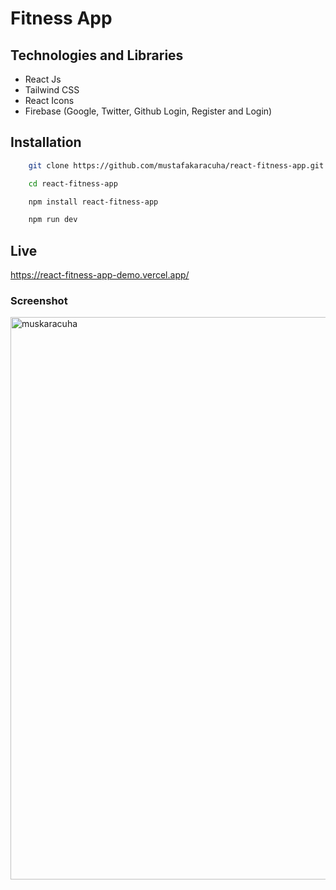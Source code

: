 
# Fitness App


## Technologies and Libraries

- React Js
- Tailwind CSS
- React Icons
- Firebase (Google, Twitter, Github Login, Register and Login)

  
## Installation 

```bash 
    git clone https://github.com/mustafakaracuha/react-fitness-app.git
```
```bash 
    cd react-fitness-app
```
```bash 
    npm install react-fitness-app
```
```bash 
    npm run dev
```


    
## Live
https://react-fitness-app-demo.vercel.app/

  
### Screenshot

<img align="center" width="900" width="900" src="https://github.com/mustafakaracuha/react-fitness-app-demo/blob/main/src/assets/screenshot/app.gif" alt="muskaracuha" />

  
